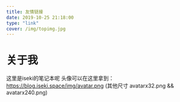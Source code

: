 ```yaml
---
title: 友情链接
date: 2019-10-25 21:18:00
type: "link"
cover: /img/topimg.jpg
---
```


# 关于我

这里是iseki的笔记本呢
头像可以在这里拿到：https://blog.iseki.space/img/avatar.png (其他尺寸 avatarx32.png && avatarx240.png)
